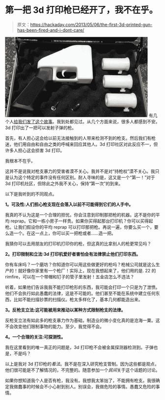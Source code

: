 # 第一把 3d 打印枪已经开了，我不在乎。

> 原文：<https://hackaday.com/2013/05/06/the-first-3d-printed-gun-has-been-fired-and-i-dont-care/>

[![3d-printed-gun](img/03ddd31b52c8b645fefc9229e42f0f0d.png)](http://hackaday.com/wp-content/uploads/2013/05/3d-printed-gun.jpg) 有几个人[给我们发了这个故事](http://www.bbc.co.uk/news/science-environment-22421185)。我到处都见过。从几个方面来说，很多人都感到不安。3d 打印出了一把可以发射子弹的枪。

首先，有人担心这会给以前无法接触到的人带来检测不到的枪支。然后我们有枪迷，他们用自由和自由之类的呼喊来回应其他人。3d 打印社区对此反应不一，但许多人担心这会损害 3d 打印。

我根本不在乎。

这并不是说我对枪支暴力的受害者漠不关心。我并不是对“持枪权”漠不关心。我只是认为这个特定的事件没有任何区别。耐人寻味的是，这又是一个“第一！”对于 3d 打印机社区，但除此之外我不关心，保持“第一次”的到来。

以下是我听到的不同观点。

**1。可及性:人们担心枪支现在会落入以前不可能得到它们的人手中。**

我真的不认为这是一个合理的担忧。你会注意到印制那把枪的机器。这不是你的平均 reprap。它和一栋小房子一样贵。如果你买得起那台打印机？你可以买得起枪。让我们假设你的平均 reprap 可以打印那把枪。再说一遍，你要么买一个，要么造一个。在这一点上，你可以买一把枪或者……造一把。

我猜你可以去用朋友的打印机打印你的枪，但这真的比拿别人的枪更常见吗？

**2。打印限制和立法:3d 打印机爱好者害怕会有法律禁止他们打印东西。**

你有车床吗？一个磨坊？你知道你可以用这些做更好的枪吗？枪械公司就是这么生产的！就好像你家里有一个枪厂！实际上，现在我想起来了，他们用的是. 22 的 rimfire，可以在一个带帽和钉子的管子里发射！五金店怎么不违法？

听着，如果他们告诉我我不能打印枪形的东西，我可能会打印一个只是为了泄愤。他们不会执行如此愚蠢的法律，这是不可能的。他们甚至不能在系统中建立任何东西，比如不能扫描钞票的扫描仪。枪太多样化了，基本几何都能造出来。

**3。反枪支立法:这可能被用来推动以某种方式限制枪支的法律。**

反枪支立法有如此多的枪支暴力作为基础，制造业的微小变化真的是沧海一粟。这不会改变他们限制事物的能力。至少，我觉得不会。

**4。一个合理的关注:可探测性。**

我在这里看到的唯一真正的问题是，3d 打印枪不会被金属探测器检测到。子弹也是，不是吗？

以上是我对 3d 打印枪的*看法*。我不是在深入研究枪支管制。因为这些都是观点，他们很可能是不了解情况的，不完整的。随意参加一个*民间*关于这个话题的讨论。

如果你想知道我个人是否有枪，我没有。我想我太笨拙了，不能拥有枪支。我很确定我做蠢事的时候会不小心射到别人。别误会，我做危险的事情。愚蠢又危险的事情。